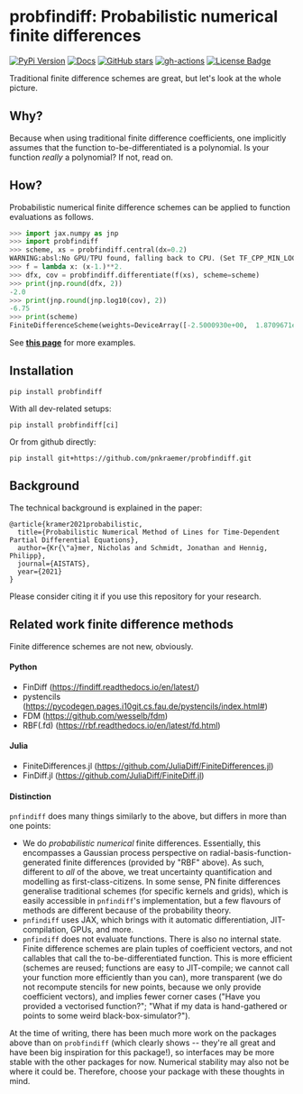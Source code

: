 # probfindiff: Probabilistic numerical finite differences

[![PyPi Version](https://img.shields.io/pypi/v/probfindiff.svg?style=flat-square)](https://pypi.org/project/probfindiff/)
[![Docs](https://readthedocs.org/projects/pip/badge/?version=latest&style=flat-square)](https://github.com/pnkraemer/probfindiff)
[![GitHub stars](https://img.shields.io/github/stars/pnkraemer/probfindiff.svg?style=flat-square&logo=github&label=Stars&logoColor=white)](https://github.com/pnkraemer/probfindiff)
[![gh-actions](https://img.shields.io/github/workflow/status/pnkraemer/probfindiff/ci?style=flat-square)](https://github.com/pnkraemer/probfindiff/actions?query=workflow%3Aci)
<a href="https://github.com/pnkraemer/probfindiff/blob/master/LICENSE"><img src="https://img.shields.io/github/license/pnkraemer/probfindiff?style=flat-square&color=2b9348" alt="License Badge"/></a>


Traditional finite difference schemes are great, but let's look at the whole picture.
## Why?
Because when using traditional finite difference coefficients, one implicitly assumes that the function to-be-differentiated is a polynomial.
Is your function _really_ a polynomial? If not, read on.



## How?
Probabilistic numerical finite difference schemes can be applied to function evaluations as follows.
```python
>>> import jax.numpy as jnp
>>> import probfindiff
>>> scheme, xs = probfindiff.central(dx=0.2)
WARNING:absl:No GPU/TPU found, falling back to CPU. (Set TF_CPP_MIN_LOG_LEVEL=0 and rerun for more info.)
>>> f = lambda x: (x-1.)**2.
>>> dfx, cov = probfindiff.differentiate(f(xs), scheme=scheme)
>>> print(jnp.round(dfx, 2))
-2.0
>>> print(jnp.round(jnp.log10(cov), 2))
-6.75
>>> print(scheme)
FiniteDifferenceScheme(weights=DeviceArray([-2.5000930e+00,  1.8709671e-04,  2.4999061e+00], dtype=float32), covs_marginal=DeviceArray(1.7881393e-07, dtype=float32), order_derivative=DeviceArray(1, dtype=int32, weak_type=True))
```
See [**this page**](https://probfindiff.readthedocs.io/en/latest/notebooks/getting_started/quickstart.html) for more examples.


## Installation

```commandline
pip install probfindiff
```
With all dev-related setups:
```commandline
pip install probfindiff[ci]
```
Or from github directly:
```commandline
pip install git+https://github.com/pnkraemer/probfindiff.git
```


## Background
The technical background is explained in the paper:
```
@article{kramer2021probabilistic,
  title={Probabilistic Numerical Method of Lines for Time-Dependent Partial Differential Equations},
  author={Kr{\"a}mer, Nicholas and Schmidt, Jonathan and Hennig, Philipp},
  journal={AISTATS},
  year={2021}
}
```
Please consider citing it if you use this repository for your research. 

## Related work finite difference methods
Finite difference schemes are not new, obviously.

#### Python

* FinDiff (https://findiff.readthedocs.io/en/latest/)
* pystencils (https://pycodegen.pages.i10git.cs.fau.de/pystencils/index.html#)
* FDM (https://github.com/wesselb/fdm)
* RBF(.fd) (https://rbf.readthedocs.io/en/latest/fd.html)

#### Julia

* FiniteDifferences.jl (https://github.com/JuliaDiff/FiniteDifferences.jl)
* FinDiff.jl (https://github.com/JuliaDiff/FiniteDiff.jl)

#### Distinction

`pnfindiff` does many things similarly to the above, but differs in more than one points:

* We do _probabilistic numerical_ finite differences. 
  Essentially, this encompasses a Gaussian process perspective 
  on radial-basis-function-generated finite differences (provided by "RBF" above).
  As such, different to _all_ of the above, we treat uncertainty quantification and modelling 
  as first-class-citizens. In some sense, PN finite differences generalise
  traditional schemes (for specific kernels and grids), which is easily accessible
  in `pnfindiff`'s implementation, but a few flavours of methods are different 
  because of the probability theory.
* `pnfindiff` uses JAX, which brings with it automatic differentiation, JIT-compilation, GPUs, and more.
* `pnfindiff` does not evaluate functions. There is also no internal state. 
  Finite difference schemes are plain tuples of coefficient vectors,
  and not callables that call the to-be-differentiated function. 
  This is more efficient (schemes are reused; functions are easy to JIT-compile; 
  we cannot call your function more efficiently than you can), 
  more transparent (we do not recompute stencils for new points, because we only provide coefficient vectors), 
  and implies fewer corner cases ("Have you provided a vectorised function?";
  "What if my data is hand-gathered or points to some weird black-box-simulator?").

At the time of writing, there has been much more work on the packages above than on `probfindiff`
(which clearly shows -- they're all great and have been big inspiration for this package!), so
interfaces may be more stable with the other packages for now. 
Numerical stability may also not be where it could be. 
Therefore, choose your package with these thoughts in mind.
